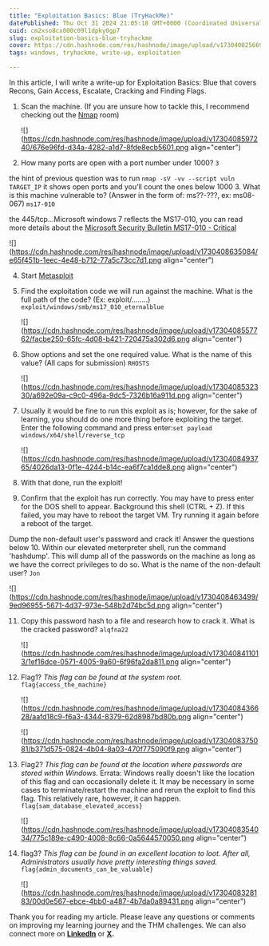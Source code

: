 ```yaml
---
title: "Exploitation Basics: Blue (TryHackMe)"
datePublished: Thu Oct 31 2024 21:05:18 GMT+0000 (Coordinated Universal Time)
cuid: cm2xso8cx000c09l1dpky0gp7
slug: exploitation-basics-blue-tryhackme
cover: https://cdn.hashnode.com/res/hashnode/image/upload/v1730408256694/f534bba9-e8c4-49dc-9862-896933f823ec.png
tags: windows, tryhackme, write-up, exploitation

---
```


In this article, I will write a write-up for Exploitation Basics: Blue that covers Recons, Gain Access, Escalate, Cracking and Finding Flags.

1. Scan the machine. (If you are unsure how to tackle this, I recommend checking out the [Nmap](https://tryhackme.com/room/furthernmap) room)
    
    ![](https://cdn.hashnode.com/res/hashnode/image/upload/v1730408597240/676e96fd-d34a-4282-a1d7-8fde8ecb5601.png align="center")
    
2. How many ports are open with a port number under 1000? `3`
    

the hint of previous question was to run `nmap -sV -vv --script vuln TARGET_IP` it shows open ports and you’ll count the ones below 1000 3. What is this machine vulnerable to? (Answer in the form of: ms??-???, ex: ms08-067) `ms17-010`

the 445/tcp…Microsoft windows 7 reflects the MS17-010, you can read more details about the [Microsoft Security Bulletin MS17-010 - Critical](https://learn.microsoft.com/en-us/security-updates/securitybulletins/2017/ms17-010)

![](https://cdn.hashnode.com/res/hashnode/image/upload/v1730408635084/e65f451b-1eec-4e48-b712-77a5c73cc7d1.png align="center")

4. Start [Metasploit](https://tryhackme.com/module/metasploit)
    
5. Find the exploitation code we will run against the machine. What is the full path of the code? (Ex: exploit/........) `exploit/windows/smb/ms17_010_eternalblue`
    
    ![](https://cdn.hashnode.com/res/hashnode/image/upload/v1730408557762/facbe250-65fc-4d08-b421-720475a302d6.png align="center")
    
6. Show options and set the one required value. What is the name of this value? (All caps for submission) `RHOSTS`  
    
    ![](https://cdn.hashnode.com/res/hashnode/image/upload/v1730408532330/a692e09a-c9c0-496a-9dc5-7326b16a911d.png align="center")
    
7. Usually it would be fine to run this exploit as is; however, for the sake of learning, you should do one more thing before exploiting the target. Enter the following command and press enter:`set payload windows/x64/shell/reverse_tcp`  
    
    ![](https://cdn.hashnode.com/res/hashnode/image/upload/v1730408493765/4026da13-0f1e-4244-b14c-ea6f7ca1dde8.png align="center")
    
8. With that done, run the exploit!
    
9. Confirm that the exploit has run correctly. You may have to press enter for the DOS shell to appear. Background this shell (CTRL + Z). If this failed, you may have to reboot the target VM. Try running it again before a reboot of the target.
    

Dump the non-default user's password and crack it! Answer the questions below 10. Within our elevated meterpreter shell, run the command 'hashdump'. This will dump all of the passwords on the machine as long as we have the correct privileges to do so. What is the name of the non-default user? `Jon`

![](https://cdn.hashnode.com/res/hashnode/image/upload/v1730408463499/9ed96955-5671-4d37-973e-548b2d74bc5d.png align="center")

11. Copy this password hash to a file and research how to crack it. What is the cracked password? `alqfna22`
    
    ![](https://cdn.hashnode.com/res/hashnode/image/upload/v1730408411013/1ef16dce-0571-4005-9a60-6f96fa2da811.png align="center")
    
12. Flag1? *This flag can be found at the system root.* `flag{access_the_machine}`  
    
    ![](https://cdn.hashnode.com/res/hashnode/image/upload/v1730408436628/aafd18c9-f6a3-4344-8379-62d8987bd80b.png align="center")
    
    ![](https://cdn.hashnode.com/res/hashnode/image/upload/v1730408375081/b371d575-0824-4b04-8a03-470f775090f9.png align="center")
    
13. Flag2? *This flag can be found at the location where passwords are stored within Windows.* Errata: Windows really doesn't like the location of this flag and can occasionally delete it. It may be necessary in some cases to terminate/restart the machine and rerun the exploit to find this flag. This relatively rare, however, it can happen. `flag{sam_database_elevated_access}`
    
    ![](https://cdn.hashnode.com/res/hashnode/image/upload/v1730408354034/775c189e-c490-4008-8c66-0a5644570050.png align="center")
    
14. flag3? *This flag can be found in an excellent location to loot. After all, Administrators usually have pretty interesting things saved.* `flag{admin_documents_can_be_valuable}`  
    
    ![](https://cdn.hashnode.com/res/hashnode/image/upload/v1730408328183/00d0e567-ebce-4bb0-a487-4b7da0a89431.png align="center")
    

Thank you for reading my article. Please leave any questions or comments on improving my learning journey and the THM challenges. We can also connect more on [**LinkedIn**](https://www.linkedin.com/in/sharon-jebitok) or [**X**](https://x.com/SharonJebitok)**.**